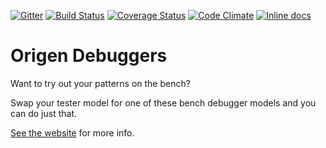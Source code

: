 [![Gitter](https://badges.gitter.im/Join%20Chat.svg)](https://gitter.im/Origen-SDK/users?utm_source=badge&utm_medium=badge&utm_campaign=pr-badge&utm_content=badge)
[![Build Status](https://travis-ci.org/Origen-SDK/origen_debuggers.svg)](https://travis-ci.org/Origen-SDK/origen_debuggers)
[![Coverage Status](https://coveralls.io/repos/Origen-SDK/origen_debuggers/badge.svg?branch=master&service=github)](https://coveralls.io/github/Origen-SDK/origen_debuggers?branch=master)
[![Code Climate](https://codeclimate.com/github/Origen-SDK/origen_debuggers/badges/gpa.svg)](https://codeclimate.com/github/Origen-SDK/origen_debuggers)
[![Inline docs](http://inch-ci.org/github/Origen-SDK/origen_debuggers.svg)](http://inch-ci.org/github/Origen-SDK/origen_debuggers)

# Origen Debuggers

Want to try out your patterns on the bench?

Swap your tester model for one of these bench debugger models and you can do just that.

[See the website](http://origen-sdk.org/debuggers) for more info.

